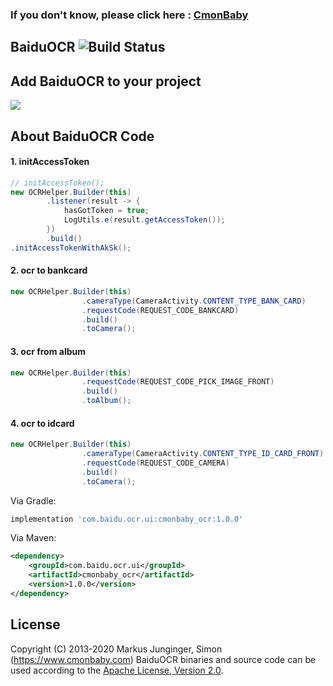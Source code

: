 ### If you don't know, please click here : [CmonBaby](https://www.cmonbaby.com)

## BaiduOCR ![Build Status](https://travis-ci.org/greenrobot/EventBus.svg?branch=master)

## Add BaiduOCR to your project
<a href="https://www.cmonbaby.com">
<img src="https://img.shields.io/bintray/v/cmonbaby/simon/baiduOCR_library?label=maven-central"></a>

## About BaiduOCR Code

#### 1. initAccessToken
```java
// initAccessToken();
new OCRHelper.Builder(this)
        .listener(result -> {
            hasGotToken = true;
            LogUtils.e(result.getAccessToken());
        })
        .build()
.initAccessTokenWithAkSk();
```

#### 2. ocr to bankcard
```java
new OCRHelper.Builder(this)
                .cameraType(CameraActivity.CONTENT_TYPE_BANK_CARD)
                .requestCode(REQUEST_CODE_BANKCARD)
                .build()
                .toCamera();
```

#### 3. ocr from album
```java
new OCRHelper.Builder(this)
                .requestCode(REQUEST_CODE_PICK_IMAGE_FRONT)
                .build()
                .toAlbum();
```

#### 4. ocr to idcard
```java
new OCRHelper.Builder(this)
                .cameraType(CameraActivity.CONTENT_TYPE_ID_CARD_FRONT)
                .requestCode(REQUEST_CODE_CAMERA)
                .build()
                .toCamera();
```

Via Gradle:
```gradle
implementation 'com.baidu.ocr.ui:cmonbaby_ocr:1.0.0'
```

Via Maven:
```xml
<dependency>
    <groupId>com.baidu.ocr.ui</groupId>
    <artifactId>cmonbaby_ocr</artifactId>
    <version>1.0.0</version>
</dependency>
```

## License

Copyright (C) 2013-2020 Markus Junginger, Simon (https://www.cmonbaby.com)
BaiduOCR binaries and source code can be used according to the [Apache License, Version 2.0](LICENSE).
